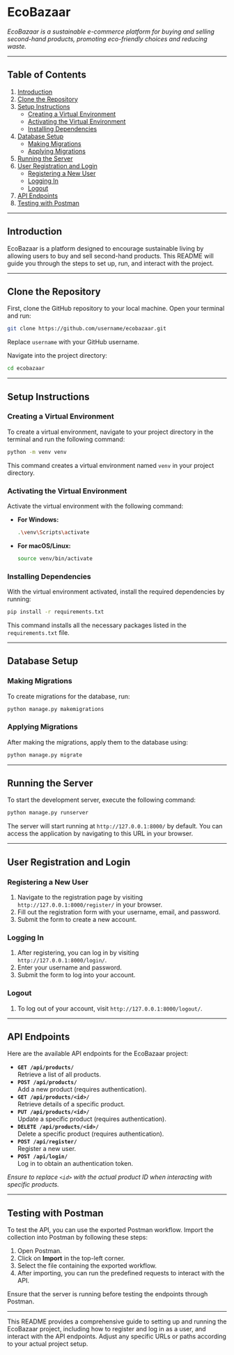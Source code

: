 # **EcoBazaar**  

*EcoBazaar is a sustainable e-commerce platform for buying and selling second-hand products, promoting eco-friendly choices and reducing waste.*

---

## **Table of Contents**

1. [Introduction](#introduction)  
2. [Clone the Repository](#clone-the-repository)  
3. [Setup Instructions](#setup-instructions)  
   - [Creating a Virtual Environment](#creating-a-virtual-environment)  
   - [Activating the Virtual Environment](#activating-the-virtual-environment)  
   - [Installing Dependencies](#installing-dependencies)  
4. [Database Setup](#database-setup)  
   - [Making Migrations](#making-migrations)  
   - [Applying Migrations](#applying-migrations)  
5. [Running the Server](#running-the-server)  
6. [User Registration and Login](#user-registration-and-login)  
   - [Registering a New User](#registering-a-new-user)  
   - [Logging In](#logging-in)  
   - [Logout](#logout)  
7. [API Endpoints](#api-endpoints)  
8. [Testing with Postman](#testing-with-postman)  

---

## **Introduction**

EcoBazaar is a platform designed to encourage sustainable living by allowing users to buy and sell second-hand products. This README will guide you through the steps to set up, run, and interact with the project.

---

## **Clone the Repository**

First, clone the GitHub repository to your local machine. Open your terminal and run:

```bash
git clone https://github.com/username/ecobazaar.git
```
Replace `username` with your GitHub username.

Navigate into the project directory:

```bash
cd ecobazaar
```

---

## **Setup Instructions**

### **Creating a Virtual Environment**

To create a virtual environment, navigate to your project directory in the terminal and run the following command:

```bash
python -m venv venv
```

This command creates a virtual environment named `venv` in your project directory.

### **Activating the Virtual Environment**

Activate the virtual environment with the following command:

- **For Windows:**

  ```bash
  .\venv\Scripts\activate
  ```

- **For macOS/Linux:**

  ```bash
  source venv/bin/activate
  ```

### **Installing Dependencies**

With the virtual environment activated, install the required dependencies by running:

```bash
pip install -r requirements.txt
```

This command installs all the necessary packages listed in the `requirements.txt` file.

---

## **Database Setup**

### **Making Migrations**

To create migrations for the database, run:

```bash
python manage.py makemigrations
```

### **Applying Migrations**

After making the migrations, apply them to the database using:

```bash
python manage.py migrate
```

---

## **Running the Server**

To start the development server, execute the following command:

```bash
python manage.py runserver
```

The server will start running at `http://127.0.0.1:8000/` by default. You can access the application by navigating to this URL in your browser.

---

## **User Registration and Login**

### **Registering a New User**

1. Navigate to the registration page by visiting `http://127.0.0.1:8000/register/` in your browser.
2. Fill out the registration form with your username, email, and password.
3. Submit the form to create a new account.

### **Logging In**

1. After registering, you can log in by visiting `http://127.0.0.1:8000/login/`.
2. Enter your username and password.
3. Submit the form to log into your account.

### **Logout**

1. To log out of your account, visit `http://127.0.0.1:8000/logout/`.

---

## **API Endpoints**

Here are the available API endpoints for the EcoBazaar project:

- **`GET /api/products/`**  
  Retrieve a list of all products.
- **`POST /api/products/`**  
  Add a new product (requires authentication).
- **`GET /api/products/<id>/`**  
  Retrieve details of a specific product.
- **`PUT /api/products/<id>/`**  
  Update a specific product (requires authentication).
- **`DELETE /api/products/<id>/`**  
  Delete a specific product (requires authentication).
- **`POST /api/register/`**  
  Register a new user.
- **`POST /api/login/`**  
  Log in to obtain an authentication token.

*Ensure to replace `<id>` with the actual product ID when interacting with specific products.*

---

## **Testing with Postman**

To test the API, you can use the exported Postman workflow. Import the collection into Postman by following these steps:

1. Open Postman.
2. Click on **Import** in the top-left corner.
3. Select the file containing the exported workflow.
4. After importing, you can run the predefined requests to interact with the API.

Ensure that the server is running before testing the endpoints through Postman.

---

This README provides a comprehensive guide to setting up and running the EcoBazaar project, including how to register and log in as a user, and interact with the API endpoints. Adjust any specific URLs or paths according to your actual project setup.
